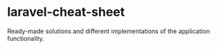 # laravel-cheat-sheet
Ready-made solutions and different implementations of the application functionality.
